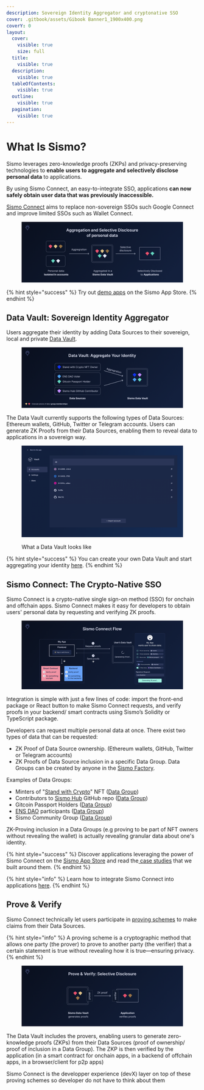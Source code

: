 ```yaml
---
description: Sovereign Identity Aggregator and cryptonative SSO
cover: .gitbook/assets/Gibook Banner1_1900x400.png
coverY: 0
layout:
  cover:
    visible: true
    size: full
  title:
    visible: true
  description:
    visible: true
  tableOfContents:
    visible: true
  outline:
    visible: true
  pagination:
    visible: true
---
```


# What Is Sismo?

Sismo leverages zero-knowledge proofs (ZKPs) and privacy-preserving technologies to **enable** **users to aggregate and selectively disclose personal data** to applications.&#x20;

By using Sismo Connect, an easy-to-integrate SSO, applications **can now safely obtain user data that was previously inaccessible.**

[Sismo Connect](welcome-to-sismo/what-is-sismo-connect.md) aims to replace non-sovereign SSOs such Google Connect and improve limited SSOs such as Wallet Connect.&#x20;

<figure><img src=".gitbook/assets/Introduction (1).png" alt=""><figcaption></figcaption></figure>

{% hint style="success" %}
Try out [demo apps](https://demo.apps.sismo.io/) on the Sismo App Store.
{% endhint %}

## Data Vault: Sovereign Identity Aggregator

Users aggregate their identity by adding Data Sources to their sovereign, local and private [Data Vault](how-sismo-works/technical-concepts/what-is-the-data-vault.md).

<figure><img src=".gitbook/assets/Aggregation (1).png" alt=""><figcaption></figcaption></figure>

The Data Vault currently supports the following types of Data Sources: Ethereum wallets, GitHub, Twitter or Telegram accounts. Users can generate ZK Proofs from their Data Sources, enabling them to reveal data to applications in a sovereign way.

<figure><img src=".gitbook/assets/image.png" alt=""><figcaption><p>What a Data Vault looks like</p></figcaption></figure>

{% hint style="success" %}
You can create your own Data Vault and start aggregating your identity [here](https://vault-beta.sismo.io/).
{% endhint %}

## Sismo Connect: The Crypto-Native SSO

Sismo Connect is a crypto-native single sign-on method (SSO) for onchain and offchain apps. Sismo Connect makes it easy for developers to obtain users' personal data by requesting and verifying ZK proofs.

<figure><img src=".gitbook/assets/Sismo Connect Flow (3).png" alt=""><figcaption></figcaption></figure>

Integration is simple with just a few lines of code: import the front-end package or React button to make Sismo Connect requests, and verify proofs in your backend/ smart contracts using Sismo’s Solidity or TypeScript package.

Developers can request multiple personal data at once. There exist two types of data that can be requested:

* ZK Proof of Data Source ownership. (Ethereum wallets, GitHub, Twitter or Telegram accounts)
* ZK Proofs of Data Source inclusion in a specific Data Group. Data Groups can be created by anyone in the [Sismo Factory](https://factory.sismo.io).

Examples of Data Groups:

* Minters of  "[Stand with Crypto](https://nft.coinbase.com/collection/ethereum/0x9d90669665607f08005cae4a7098143f554c59ef)" NFT  ([Data Group](https://factory.sismo.io/groups-explorer?search=stand-with-crypto-nft-minters))
* Contributors to [Sismo Hub](https://github.com/sismo-core/sismo-hub) GitHub repo ([Data Group](https://factory.sismo.io/groups-explorer?search=sismo-hub-contributors-github))
* Gitcoin Passport Holders ([Data Group](https://factory.sismo.io/groups-explorer?search=gitcoin-passport-holders))
* [ENS DAO](https://docs.ens.domains/v/governance/) participants ([Data Group](https://factory.sismo.io/groups-explorer?search=ens-voters))
* Sismo Community Group ([Data Group](https://factory.sismo.io/groups-explorer?search=0xd630aa769278cacde879c5c0fe5d203c))

ZK-Proving inclusion in a Data Groups (e.g proving to be part of NFT owners without revealing the wallet) is actually revealing granular data about one's identity.

{% hint style="success" %}
Discover applications leveraging the power of Sismo Connect on the [Sismo App Store](https://spaces.sismo.io/) and read the[ case studies](https://case-studies.sismo.io/) that we built around them.
{% endhint %}

{% hint style="info" %}
Learn how to integrate Sismo Connect into applications [here](broken-reference).
{% endhint %}

## Prove & Verify

Sismo Connect technically let users participate in [proving schemes](how-sismo-works/core-components.md#what-are-proving-schemes) to make claims from their Data Sources.

{% hint style="info" %}
A proving scheme is a cryptographic method that allows one party (the prover) to prove to another party (the verifier) that a certain statement is true without revealing how it is true—ensuring privacy.
{% endhint %}

<figure><img src=".gitbook/assets/Selective Disclosure (2).png" alt=""><figcaption></figcaption></figure>

The Data Vault includes the provers, enabling users to generate zero-knowledge proofs (ZKPs) from their Data Sources (proof of ownership/ proof of inclusion in a Data Group). The ZKP is then verified by the application (in a smart contract for onchain apps, in a backend of offchain apps, in a browser/client for p2p apps)

Sismo Connect is the developper experience (devX) layer on top of these proving schemes so developer do not have to think about them
